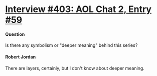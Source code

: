 # [Interview #403: AOL Chat 2, Entry #59](https://www.theoryland.com/intvmain.php?i=403#59)

#### Question

Is there any symbolism or "deeper meaning" behind this series?

#### Robert Jordan

There are layers, certainly, but I don't know about deeper meaning.

